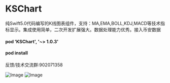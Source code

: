 # KSChart
纯Swift5.0代码编写的K线图表组件，支持：MA,EMA,BOLL,KDJ,MACD等技术指标显示。集成使用简单，二次开发扩展强大。数据处理能力优秀。接入币安数据

#### pod 'KSChart', '~> 1.0.3'
#### pod install

反馈/技术交流群:902071358

![Image](https://github.com/saeipi/KSChart/blob/master/Resources/wonbtc.png)
![Image](https://github.com/saeipi/KSChart/blob/master/Resources/mamacd.png)
